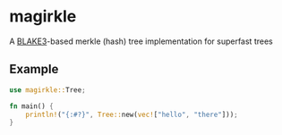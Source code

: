# magirkle

A [BLAKE3](https://en.wikipedia.org/wiki/BLAKE_(hash_function)#BLAKE3)-based merkle (hash) tree implementation for superfast trees

## Example

```rs
use magirkle::Tree;

fn main() {
    println!("{:#?}", Tree::new(vec!["hello", "there"]));
}
```
